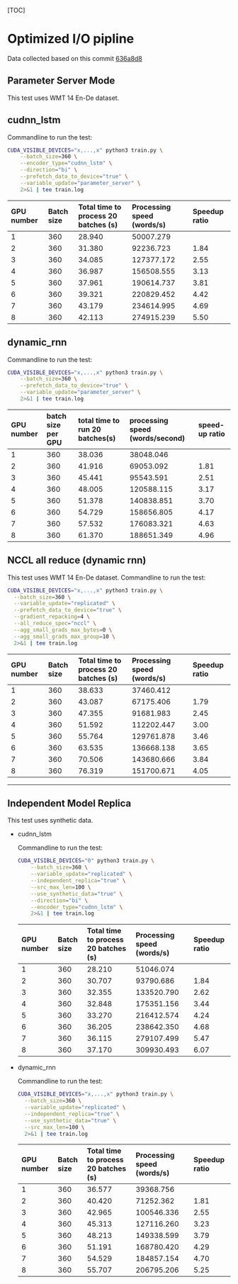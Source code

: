 [TOC]

# Optimized I/O pipline

Data collected based on this commit [636a8d8](https://github.com/lcy-seso/dl_framework/tree/636a8d81a052f4b07b54b54818174e7975e696a3/tensorflow/data_parallelism_for_nmt)

## Parameter Server Mode

This test uses WMT 14 En-De dataset.

## cudnn_lstm

Commandline to run the test:

```bash
CUDA_VISIBLE_DEVICES="x,...,x" python3 train.py \
    --batch_size=360 \
    --encoder_type="cudnn_lstm" \
    --direction="bi" \
    --prefetch_data_to_device="true" \
    --variable_update="parameter_server" \
    2>&1 | tee train.log
```

|GPU number|Batch size|Total time to process 20 batches (s)|Processing speed (words/s)|Speedup ratio|
|:--|:--|:--|:--|:--|
|1|360|28.940|50007.279||
|2|360|31.380|92236.723|1.84|
|3|360|34.085|127377.172|2.55|
|4|360|36.987|156508.555|3.13|
|5|360|37.961|190614.737|3.81|
|6|360|39.321|220829.452|4.42|
|7|360|43.179|234614.995|4.69|
|8|360|42.113|274915.239|5.50|

## dynamic_rnn

Commandline to run the test:

```bash
CUDA_VISIBLE_DEVICES="x,...,x" python3 train.py \
    --batch_size=360 \
    --prefetch_data_to_device="true" \
    --variable_update="parameter_server" \
    2>&1 | tee train.log
```

|GPU number|batch size per GPU|total time to run 20 batches(s)|processing speed (words/second)|speed-up ratio|
|:--|:--|:--|:--|:--|
|1|360|38.036|38048.046||
|2|360|41.916|69053.092|1.81|
|3|360|45.441|95543.591|2.51|
|4|360|48.005|120588.115|3.17|
|5|360|51.378|140838.851|3.70|
|6|360|54.729|158656.805|4.17|
|7|360|57.532|176083.321|4.63|
|8|360|61.370|188651.349|4.96|

## NCCL all reduce (dynamic rnn)

This test uses WMT 14 En-De dataset.
Commandline to run the test:

```bash
CUDA_VISIBLE_DEVICES="x,...,x" python3 train.py \
  --batch_size=360 \
  --variable_update="replicated" \
  --prefetch_data_to_device="true" \
  --gradient_repacking=4 \
  --all_reduce_spec="nccl" \
  --agg_small_grads_max_bytes=0 \
  --agg_small_grads_max_group=10 \
  2>&1 | tee train.log
```

|GPU number|Batch size|Total time to process 20 batches (s)|Processing speed (words/s)|Speedup ratio|
|:--|:--|:--|:--|:--|
|1|360|38.633|37460.412||
|2|360|43.087|67175.406|1.79|
|3|360|47.355|91681.983|2.45|
|4|360|51.592|112202.447|3.00|
|5|360|55.764|129761.878|3.46|
|6|360|63.535|136668.138|3.65|
|7|360|70.506|143680.666|3.84|
|8|360|76.319|151700.671|4.05|

---

## Independent Model Replica

This test uses synthetic data.

- cudnn_lstm

  Commandline to run the test:

  ```bash
  CUDA_VISIBLE_DEVICES="0" python3 train.py \
      --batch_size=360 \
      --variable_update="replicated" \
      --independent_replica="true" \
      --src_max_len=100 \
      --use_synthetic_data="true" \
      --direction="bi" \
      --encoder_type="cudnn_lstm" \
      2>&1 | tee train.log
  ```

  |GPU number|Batch size|Total time to process 20 batches (s)|Processing speed (words/s)|Speedup ratio|
  |:--|:--|:--|:--|:--|
  |1|360|28.210|51046.074||
  |2|360|30.707|93790.686|1.84|
  |3|360|32.355|133520.790|2.62|
  |4|360|32.848|175351.156|3.44|
  |5|360|33.270|216412.574|4.24|
  |6|360|36.205|238642.350|4.68|
  |7|360|36.115|279107.499|5.47|
  |8|360|37.170|309930.493|6.07|

- dynamic_rnn

  Commandline to run the test:

  ```bash
  CUDA_VISIBLE_DEVICES="x,...,x" python3 train.py \
    --batch_size=360 \
    --variable_update="replicated" \
    --independent_replica="true" \
    --use_synthetic_data="true" \
    --src_max_len=100 \
    2>&1 | tee train.log
  ```

  |GPU number|Batch size|Total time to process 20 batches (s)|Processing speed (words/s)|Speedup ratio|
  |:--|:--|:--|:--|:--|
  |1|360|36.577|39368.756||
  |2|360|40.420|71252.362|1.81|
  |3|360|42.965|100546.336|2.55|
  |4|360|45.313|127116.260|3.23|
  |5|360|48.213|149338.599|3.79|
  |6|360|51.191|168780.420|4.29|
  |7|360|54.529|184857.154|4.70|
  |8|360|55.707|206795.206|5.25|
